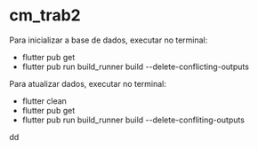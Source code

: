# cm_trab2

Para inicializar a base de dados, executar no terminal:

- flutter pub get
- flutter pub run build_runner build --delete-conflicting-outputs

Para atualizar dados, executar no terminal:

- flutter clean
- flutter pub get
- flutter pub run build_runner build --delete-confliting-outputs

dd